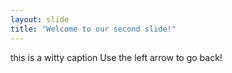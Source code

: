 ```yaml
---
layout: slide
title: "Welcome to our second slide!"
---
```

this is a witty caption
Use the left arrow to go back!
